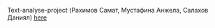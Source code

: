 

Text-analyse-project (Рахимов Самат, Мустафина Анжела, Салахов Даниял) [here](practice/SADTeam.md)
